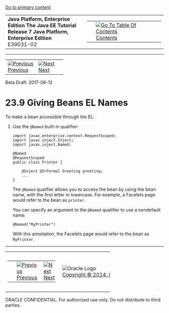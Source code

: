 [Go to primary content](#BEGIN)

<table>
<colgroup>
<col width="50%" />
<col width="50%" />
</colgroup>
<tbody>
<tr class="odd">
<td><strong>Java Platform, Enterprise Edition The Java EE Tutorial</strong><br />
<strong>Release 7 Java Platform, Enterprise Edition</strong><br />
E39031-02</td>
<td><table>
<tbody>
<tr class="odd">
<td> </td>
<td><a href="toc.htm"><img src="../../dcommon/gifs/toc.gif" alt="Go To Table Of Contents" /><br />
<span class="icon">Contents</span></a></td>
</tr>
</tbody>
</table></td>
</tr>
</tbody>
</table>

-----

<table>
<tbody>
<tr class="odd">
<td><a href="cdi-basic008.htm"><img src="../../dcommon/gifs/leftnav.gif" alt="Previous" /><br />
<span class="icon">Previous</span></a> </td>
<td><a href="cdi-basic010.htm"><img src="../../dcommon/gifs/rightnav.gif" alt="Next" /><br />
<span class="icon">Next</span></a></td>
<td> </td>
</tr>
</tbody>
</table>

Beta Draft: 2017-06-12

# 23.9 Giving Beans EL Names

To make a bean accessible through the EL:

1.  Use the `@Named` built-in qualifier:
    
    ``` oac_no_warn
    import javax.enterprise.context.RequestScoped;
    import javax.inject.Inject;
    import javax.inject.Named;
    
    @Named
    @RequestScoped
    public class Printer {
    
        @Inject @Informal Greeting greeting;
        ...
    }
    ```
    
    The `@Named` qualifier allows you to access the bean by using the
    bean name, with the first letter in lowercase. For example, a
    Facelets page would refer to the bean as `printer`.
    
    You can specify an argument to the `@Named` qualifier to use a
    nondefault name:
    
    ``` oac_no_warn
    @Named("MyPrinter")
    ```
    
    With this annotation, the Facelets page would refer to the bean as
    `MyPrinter`.

-----

<table style="width:66%;">
<colgroup>
<col width="33%" />
<col width="0%" />
<col width="33%" />
</colgroup>
<tbody>
<tr class="odd">
<td><table style="width:96%;">
<colgroup>
<col width="0%" />
<col width="48%" />
<col width="48%" />
</colgroup>
<tbody>
<tr class="odd">
<td> </td>
<td><a href="cdi-basic008.htm"><img src="../../dcommon/gifs/leftnav.gif" alt="Previous" /><br />
<span class="icon">Previous</span></a> </td>
<td><a href="cdi-basic010.htm"><img src="../../dcommon/gifs/rightnav.gif" alt="Next" /><br />
<span class="icon">Next</span></a></td>
</tr>
</tbody>
</table></td>
<td><img src="../../dcommon/gifs/oracle.gif" alt="Oracle Logo" class="copyrightlogo" /> <a href="../../dcommon/html/cpyr.htm"><br />
<span class="copyrightlogo">Copyright © 2014, Oracle and/or its affiliates. All rights reserved.</span></a></td>
<td><table>
<tbody>
<tr class="odd">
<td> </td>
<td><a href="toc.htm"><img src="../../dcommon/gifs/toc.gif" alt="Go To Table Of Contents" /><br />
<span class="icon">Contents</span></a></td>
</tr>
</tbody>
</table></td>
</tr>
</tbody>
</table>

ORACLE CONFIDENTIAL. For authorized use only. Do not distribute to third parties.
